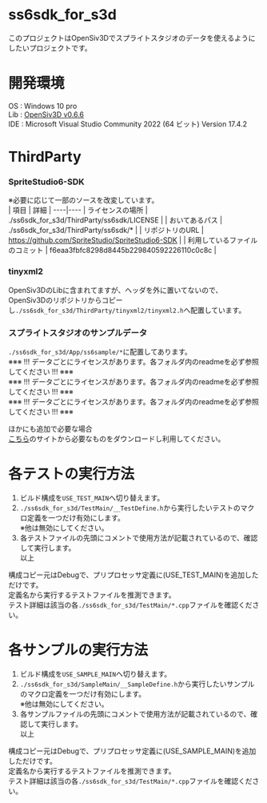 # ss6sdk_for_s3d
このプロジェクトはOpenSiv3Dでスプライトスタジオのデータを使えるようにしたいプロジェクトです。  

# 開発環境
OS  : Windows 10 pro  
Lib : [OpenSiv3D v0.6.6](https://github.com/Siv3D/OpenSiv3D)  
IDE : Microsoft Visual Studio Community 2022 (64 ビット) Version 17.4.2  

# ThirdParty
### SpriteStudio6-SDK
※必要に応じて一部のソースを改変しています。  
| 項目 | 詳細 |
----|----
| ライセンスの場所 | ./ss6sdk_for_s3d/ThirdParty/ss6sdk/LICENSE |
| おいてあるパス | ./ss6sdk_for_s3d/ThirdParty/ss6sdk/* |
| リポジトリのURL | https://github.com/SpriteStudio/SpriteStudio6-SDK |
| 利用しているファイルのコミット | f6eaa3fbfc8298d8445b229840592226110c0c8c |  
  
### tinyxml2
OpenSiv3DのLibに含まれてますが、ヘッダを外に置いてないので、  
OpenSiv3Dのリポジトリからコピーし`./ss6sdk_for_s3d/ThirdParty/tinyxml2/tinyxml2.h`へ配置しています。  
  
### スプライトスタジオのサンプルデータ
`./ss6sdk_for_s3d/App/ss6sample/*`に配置してあります。  
※※※ !!! データごとにライセンスがあります。各フォルダ内のreadmeを必ず参照してください !!! ※※※  
※※※ !!! データごとにライセンスがあります。各フォルダ内のreadmeを必ず参照してください !!! ※※※  
※※※ !!! データごとにライセンスがあります。各フォルダ内のreadmeを必ず参照してください !!! ※※※  
  
ほかにも追加で必要な場合  
[こちら](https://www.webtech.co.jp/help/ja/spritestudio/download/sample/)のサイトから必要なものをダウンロードし利用してください。  

# 各テストの実行方法
1. ビルド構成を`USE_TEST_MAIN`へ切り替えます。  
2. `./ss6sdk_for_s3d/TestMain/__TestDefine.h`から実行したいテストのマクロ定義を一つだけ有効にします。  
※他は無効にしてください。  
3. 各テストファイルの先頭にコメントで使用方法が記載されているので、確認して実行します。  
以上  

構成コピー元はDebugで、プリプロセッサ定義に(USE_TEST_MAIN)を追加しただけです。  
定義名から実行するテストファイルを推測できます。  
テスト詳細は該当の各`./ss6sdk_for_s3d/TestMain/*.cpp`ファイルを確認ください。  
  
# 各サンプルの実行方法
1. ビルド構成を`USE_SAMPLE_MAIN`へ切り替えます。  
2. `./ss6sdk_for_s3d/SampleMain/__SampleDefine.h`から実行したいサンプルのマクロ定義を一つだけ有効にします。  
※他は無効にしてください。  
3. 各サンプルファイルの先頭にコメントで使用方法が記載されているので、確認して実行します。  
以上  

構成コピー元はDebugで、プリプロセッサ定義に(USE_SAMPLE_MAIN)を追加しただけです。  
定義名から実行するテストファイルを推測できます。  
テスト詳細は該当の各`./ss6sdk_for_s3d/TestMain/*.cpp`ファイルを確認ください。  